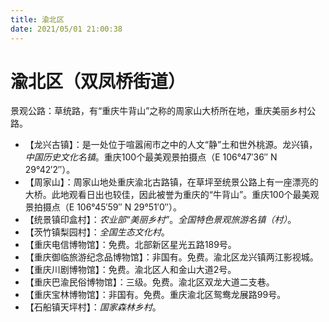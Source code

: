 ```yaml
---
title: 渝北区
date: 2021/05/01 21:00:38
---
```


# 渝北区（双凤桥街道）
景观公路：草统路，有“重庆牛背山”之称的周家山大桥所在地，重庆美丽乡村公路。
* 【龙兴古镇】：是一处位于喧嚣闹市之中的人文“静”土和世外桃源。龙兴镇，*中国历史文化名镇*。重庆100个最美观景拍摄点（E 106°47′36″ N 29°42′2″）。
* 【周家山】：周家山地处重庆渝北古路镇，在草坪至统景公路上有一座漂亮的大桥。此地观看日出也较佳，因此被誉为重庆的“牛背山”。重庆100个最美观景拍摄点（E 106°45′59″ N 29°51′0″）。
* 【统景镇印盒村】：*农业部“美丽乡村”*。*全国特色景观旅游名镇（村）*。
* 【茨竹镇梨园村】：*全国生态文化村*。
* 【重庆电信博物馆】：免费。北部新区星光五路189号。
* 【重庆御临旅游纪念品博物馆】：非国有。免费。渝北区龙兴镇两江影视城。
* 【重庆川剧博物馆】：免费。渝北区人和金山大道2号。
* 【重庆巴渝民俗博物馆】：三级。免费。渝北区双龙大道二支巷。
* 【重庆宝林博物馆】：非国有。免费。重庆渝北区鸳鸯龙展路99号。
* 【石船镇天坪村】：*国家森林乡村*。
